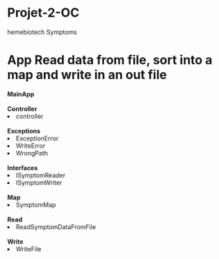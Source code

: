 # Projet-2-OC

hemebiotech Symptoms


<h1>App Read data from file, sort into a map and write in an out file</h1>
<b>MainApp</b>
<br><br>
<b>Controller</b>
<li>controller</li>
<br>
<b>Exceptions</b>
<li>ExceptionError</li>
<li>WriteError</li>
<li>WrongPath</li>
<br>
<b>Interfaces</b>
<li>ISymptomReader</li>
<li>ISymptomWriter</li>
<br>
<b>Map</b>
<li>SymptomMap</li>
<br>
<b>Read</b>
<li>ReadSymptomDataFromFile</li>
<br>
<b>Write</b>
<li>WriteFile</li>
